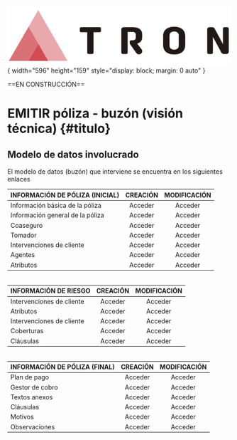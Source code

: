 ![Imagen LOGO](./00-Imagen/logo-TRON.png){ width="596" height="159" style="display: block; margin: 0 auto" }

==EN CONSTRUCCIÓN==

# EMITIR póliza - buzón (visión técnica) {#titulo}

## **Modelo de datos involucrado**
El modelo de datos (buzón) que interviene se encuentra en los siguientes enlaces

|INFORMACIÓN DE PÓLIZA (INICIAL)|CREACIÓN|MODIFICACIÓN|
|:---|:---:|:---:|
|Información básica de la póliza|Acceder|Acceder|
|Información general de la póliza|Acceder|Acceder|
|Coaseguro|Acceder|Acceder|
|Tomador|Acceder|Acceder|
|Intervenciones de cliente|Acceder|Acceder|
|Agentes|Acceder|Acceder|
|Atributos|Acceder|Acceder|

######

|INFORMACIÓN DE RIESGO|CREACIÓN|MODIFICACIÓN|
|:---|:---:|:---:|
|Intervenciones de cliente|Acceder|Acceder|
|Atributos|Acceder|Acceder|
|Intervenciones de cliente|Acceder|Acceder|
|Coberturas|Acceder|Acceder|
|Cláusulas|Acceder|Acceder|

######

|INFORMACIÓN DE PÓLIZA (FINAL)|CREACIÓN|MODIFICACIÓN|
|:---|:---:|:---:|
|Plan de pago|Acceder|Acceder|
|Gestor de cobro|Acceder|Acceder|
|Textos anexos|Acceder|Acceder|
|Cláusulas|Acceder|Acceder|
|Motivos|Acceder|Acceder|
|Observaciones|Acceder|Acceder|
